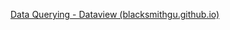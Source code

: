 [Data Querying - Dataview (blacksmithgu.github.io)](https://blacksmithgu.github.io/obsidian-dataview/data-queries/)